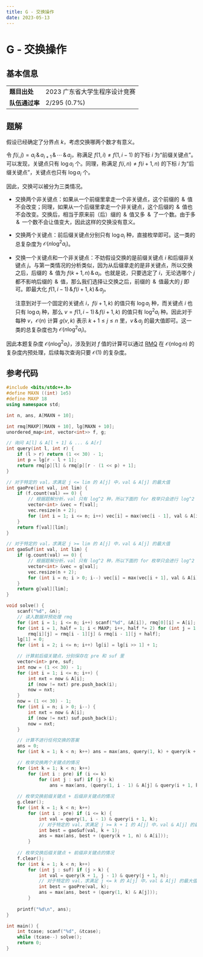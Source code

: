 ```yaml
---
title: G - 交换操作
date: 2023-05-13
---
```


# G - 交换操作

## 基本信息

<table>
<tr>
<td><b>题目出处</b></td><td>2023 广东省大学生程序设计竞赛</td>
</tr>
<tr>
<td><b>队伍通过率</b></td><td>2/295 (0.7%)</td>
</tr>
</table>

## 题解

假设已经确定了分界点 $k$，考虑交换哪两个数才有意义。

令 $f(i, j) = a_i \,\&\, a_{i + 1} \,\&\, \cdots \,\&\, a_j$，称满足 $f(1, i) \ne f(1, i - 1)$ 的下标 $i$ 为“前缀关键点”。可以发现，关键点只有 $\log a_i$ 个。同理，称满足 $f(i, n) \ne f(i + 1, n)$ 的下标 $i$ 为“后缀关键点”，关键点也只有 $\log a_i$ 个。

因此，交换可以被分为三类情况。

* 交换两个非关键点：如果从一个前缀里拿走一个非关键点，这个前缀的 $\,\&\,$ 值不会改变；同理，如果从一个后缀里拿走一个非关键点，这个后缀的 $\,\&\,$ 值也不会改变。交换后，相当于原来前（后）缀的 $\,\&\,$ 值又多 $\,\&\,$ 了一个数。由于多 $\,\&\,$ 一个数不会让值变大，因此这样的交换没有意义。

* 交换两个关键点：前后缀关键点分别只有 $\log a_i$ 种，直接枚举即可。这一类的总复杂度为 $\mathcal{O}(n\log^2 a_i)$。

* 交换一个关键点和一个非关键点：不妨假设交换的是前缀关键点 $i$ 和后缀非关键点 $j$。与第一类情况的分析类似，因为从后缀拿走的是非关键点，所以交换之后，后缀的 $\,\&\,$ 值为 $f(k + 1, n) \,\&\, a_i$。也就是说，只要选定了 $i$，无论选哪个 $j$ 都不影响后缀的 $\,\&\,$ 值，那么我们选择让交换之后，前缀的 $\,\&\,$ 值最大的 $j$ 即可。即最大化 $f(1, i - 1) \,\&\, f(i + 1, k) \,\&\, a_j$。

    注意到对于一个固定的关键点 $i$，$f(i + 1, k)$ 的值只有 $\log a_i$ 种，而关键点 $i$ 也只有 $\log a_i$ 种，那么 $v = f(1, i - 1) \,\&\, f(i + 1, k)$ 的值只有 $\log^2 a_i$ 种。因此对于每种 $v$，$\mathcal{O}(n)$ 计算 $g(v, k)$ 表示 $k + 1 \le j \le n$ 里，$v \,\&\, a_j$ 的最大值即可。这一类的总复杂度也为 $\mathcal{O}(n\log^2 a_i)$。

因此本题复杂度 $\mathcal{O}(n\log^2 a_i)$，涉及到对 $f$ 值的计算可以通过 [RMQ](https://oi-wiki.org/topic/rmq/) 在 $\mathcal{O}(n \log n)$ 的复杂度内预处理，后续每次查询只要 $\mathcal{O}(1)$ 的复杂度。

## 参考代码

```c++ linenums="1"
#include <bits/stdc++.h>
#define MAXN ((int) 1e5)
#define MAXP 18
using namespace std;

int n, ans, A[MAXN + 10];

int rmq[MAXP][MAXN + 10], lg[MAXN + 10];
unordered_map<int, vector<int>> f, g;

// 询问 A[l] & A[l + 1] & ... & A[r]
int query(int l, int r) {
    if (l > r) return (1 << 30) - 1;
    int p = lg[r - l + 1];
    return rmq[p][l] & rmq[p][r - (1 << p) + 1];
}

// 对于特定的 val，求满足 j <= lim 的 A[j] 中，val & A[j] 的最大值
int gaoPre(int val, int lim) {
    if (f.count(val) == 0) {
        // 根据题解分析，val 只有 log^2 种，所以下面的 for 枚举只会进行 log^2 次
        vector<int> &vec = f[val];
        vec.resize(n + 2);
        for (int i = 1; i <= n; i++) vec[i] = max(vec[i - 1], val & A[i]);
    }
    return f[val][lim];
}

// 对于特定的 val，求满足 j >= lim 的 A[j] 中，val & A[j] 的最大值
int gaoSuf(int val, int lim) {
    if (g.count(val) == 0) {
        // 根据题解分析，val 只有 log^2 种，所以下面的 for 枚举只会进行 log^2 次
        vector<int> &vec = g[val];
        vec.resize(n + 2);
        for (int i = n; i > 0; i--) vec[i] = max(vec[i + 1], val & A[i]);
    }
    return g[val][lim];
}

void solve() {
    scanf("%d", &n);
    // 读入数据并预处理 rmq
    for (int i = 1; i <= n; i++) scanf("%d", &A[i]), rmq[0][i] = A[i];
    for (int i = 1, half = 1; i < MAXP; i++, half *= 2) for (int j = 1; j + half * 2 - 1 <= n; j++)
        rmq[i][j] = rmq[i - 1][j] & rmq[i - 1][j + half];
    lg[1] = 0;
    for (int i = 2; i <= n; i++) lg[i] = lg[i >> 1] + 1;

    // 计算前后缀关键点，分别保存在 pre 和 suf 里
    vector<int> pre, suf;
    int now = (1 << 30) - 1;
    for (int i = 1; i <= n; i++) {
        int nxt = now & A[i];
        if (now != nxt) pre.push_back(i);
        now = nxt;
    }
    now = (1 << 30) - 1;
    for (int i = n; i > 0; i--) {
        int nxt = now & A[i];
        if (now != nxt) suf.push_back(i);
        now = nxt;
    }

    // 计算不进行任何交换的答案
    ans = 0;
    for (int k = 1; k < n; k++) ans = max(ans, query(1, k) + query(k + 1, n));

    // 枚举交换两个关键点的情况
    for (int k = 1; k < n; k++)
        for (int i : pre) if (i <= k)
            for (int j : suf) if (j > k)
                ans = max(ans, (query(1, i - 1) & A[j] & query(i + 1, k)) + (query(k + 1, j - 1) & A[i] & query(j + 1, n)));
    
    // 枚举交换前缀关键点 + 后缀非关键点的情况
    g.clear();
    for (int k = 1; k < n; k++)
        for (int i : pre) if (i <= k) {
            int val = query(1, i - 1) & query(i + 1, k);
            // 对于特定的 val，求满足 j >= k + 1 的 A[j] 中，val & A[j] 的最大值
            int best = gaoSuf(val, k + 1);
            ans = max(ans, best + (query(k + 1, n) & A[i]));
        }
    
    // 枚举交换后缀关键点 + 前缀非关键点的情况
    f.clear();
    for (int k = 1; k < n; k++)
        for (int j : suf) if (j > k) {
            int val = query(k + 1, j - 1) & query(j + 1, n);
            // 对于特定的 val，求满足 j <= k 的 A[j] 中，val & A[j] 的最大值
            int best = gaoPre(val, k);
            ans = max(ans, best + (query(1, k) & A[j]));
        }
    
    printf("%d\n", ans);
}

int main() {
    int tcase; scanf("%d", &tcase);
    while (tcase--) solve();
    return 0;
}
```
